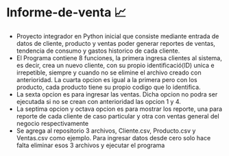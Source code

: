# Informe-de-venta 📈
- Proyecto integrador en Python inicial que consiste mediante entrada de datos de cliente, producto y ventas poder generar reportes de ventas, tendencia de consumo y gastos historico de cada cliente.
- El Programa contiene 8 funciones, la primera ingresa clientes al sistema, es decir, crea un nuevo cliente, con su propio identificació(ID) unica e irrepetible, siempre y cuando no se elimine el archivo creado con anterioridad. La cuarta opcion es igual a la primera pero con los producto, cada producto tiene su propio codigo que lo identifica.
- La sexta opcion es para ingresar las ventas. Dicha opcion no podra ser ejecutada si no se crean con anterioridad las opcion 1 y 4.
- La septima opcion y octava opcion es para mostrar los reporte, una para reporte de cada cliente de caso particular y otra con ventas general del negocio respectivamente
- Se agrega al repositorio 3 archivos, Cliente.csv, Producto.csv y Ventas.csv como ejemplo. Para ingresar datos desde cero solo hace falta eliminar esos 3 archivos y ejecutar el programa
